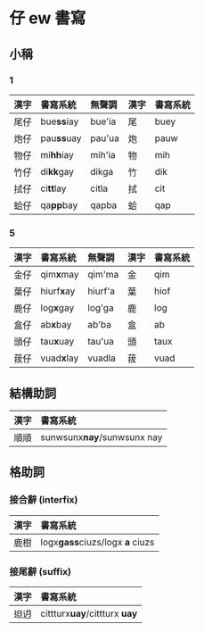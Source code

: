 # 仔 ew 書寫

## 小稱

### 1

| 漢字 | 書寫系統 | 無聲調 | 漢字 | 書寫系統 |
| :--- | :--- | :--- | :--- | :--- |
| 尾仔 | bue**ss**iay | bue'ia | 尾 | buey |
| 炮仔 | pau**ss**uay | pau'ua | 炮 | pauw |
| 物仔 | mi**hh**iay | mih'ia | 物 | mih |
| 竹仔 | di**kk**gay | dikga | 竹 | dik |
| 拭仔 | ci**tt**lay | citla | 拭 | cit |
| 蛤仔 | qa**pp**bay | qapba | 蛤 | qap |

### 5

| 漢字 | 書寫系統 | 無聲調 | 漢字 | 書寫系統 |
| :--- | :--- | :--- | :--- | :--- |
| 金仔 | qim**x**may | qim'ma | 金 | qim |
| 葉仔 | hiurf**x**ay | hiurf'a | 葉 | hiof |
| 鹿仔 | log**x**gay | log'ga | 鹿 | log |
| 盒仔 | ab**x**bay | ab'ba | 盒 | ab |
| 頭仔 | tau**x**uay | tau'ua | 頭 | taux |
| 菝仔 | vuad**x**lay | vuadla | 菝 | vuad |

## 結構助詞

| 漢字 | 書寫系統 |
| :--- | :--- |
| 順順 | sunwsunx**nay**/sunwsunx nay |

## 格助詞

### 接合辭 \(interfix\)

| 漢字 | 書寫系統 |
| :--- | :--- |
| 鹿樹 | logx**gass**ciuzs/logx **a** ciuzs |

### 接尾辭 \(suffix\)

| 漢字 | 書寫系統 |
| :--- | :--- |
| 𨑨迌 | cittturx**uay**/cittturx **uay** |
